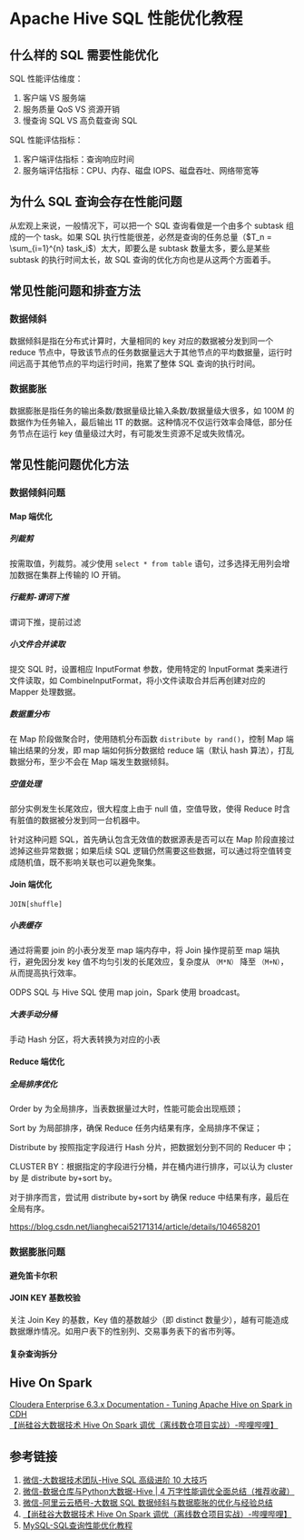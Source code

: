 # Apache Hive SQL 性能优化教程


## 什么样的 SQL 需要性能优化


SQL 性能评估维度：
1. 客户端 VS 服务端
2. 服务质量 QoS VS 资源开销
3. 慢查询 SQL VS 高负载查询 SQL 


SQL 性能评估指标：
1. 客户端评估指标：查询响应时间
2. 服务端评估指标：CPU、内存、磁盘 IOPS、磁盘吞吐、网络带宽等


## 为什么 SQL 查询会存在性能问题


从宏观上来说，一般情况下，可以把一个 SQL 查询看做是一个由多个 subtask 组成的一个 task。如果 SQL 执行性能很差，必然是查询的任务总量（$T_n = \sum_{i=1}^{n} task_i$）太大，即要么是 subtask 数量太多，要么是某些 subtask 的执行时间太长，故 SQL 查询的优化方向也是从这两个方面着手。


## 常见性能问题和排查方法


### 数据倾斜

数据倾斜是指在分布式计算时，大量相同的 key 对应的数据被分发到同一个 reduce 节点中，导致该节点的任务数据量远大于其他节点的平均数据量，运行时间远高于其他节点的平均运行时间，拖累了整体 SQL 查询的执行时间。

### 数据膨胀

数据膨胀是指任务的输出条数/数据量级比输入条数/数据量级大很多，如 100M 的数据作为任务输入，最后输出 1T 的数据。这种情况不仅运行效率会降低，部分任务节点在运行 key 值量级过大时，有可能发生资源不足或失败情况。

## 常见性能问题优化方法


### 数据倾斜问题

#### Map 端优化

##### 列裁剪

按需取值，列裁剪。减少使用 `select * from table` 语句，过多选择无用列会增加数据在集群上传输的 IO 开销。

##### 行裁剪-谓词下推

谓词下推，提前过滤

##### 小文件合并读取

提交 SQL 时，设置相应 InputFormat 参数，使用特定的 InputFormat 类来进行文件读取，如 CombineInputFormat，将小文件读取合并后再创建对应的 Mapper 处理数据。

##### 数据重分布

在 Map 阶段做聚合时，使用随机分布函数 `distribute by rand()`，控制 Map 端输出结果的分发，即 map 端如何拆分数据给 reduce 端（默认 hash 算法），打乱数据分布，至少不会在 Map 端发生数据倾斜。

##### 空值处理

部分实例发生长尾效应，很大程度上由于 null 值，空值导致，使得 Reduce 时含有脏值的数据被分发到同一台机器中。

针对这种问题 SQL，首先确认包含无效值的数据源表是否可以在 Map 阶段直接过滤掉这些异常数据；如果后续 SQL 逻辑仍然需要这些数据，可以通过将空值转变成随机值，既不影响关联也可以避免聚集。

#### Join 端优化


`JOIN[shuffle]`

##### 小表缓存


通过将需要 join 的小表分发至 map 端内存中，将 Join 操作提前至 map 端执行，避免因分发 key 值不均匀引发的长尾效应，复杂度从 `（M*N）` 降至 `（M+N）`，从而提高执行效率。

ODPS SQL 与 Hive SQL 使用 map join，Spark 使用 broadcast。

##### 大表手动分桶

手动 Hash 分区，将大表转换为对应的小表

#### Reduce 端优化

##### 全局排序优化

Order by 为全局排序，当表数据量过大时，性能可能会出现瓶颈；

Sort by 为局部排序，确保 Reduce 任务内结果有序，全局排序不保证；

Distribute by 按照指定字段进行 Hash 分片，把数据划分到不同的 Reducer 中；

CLUSTER BY：根据指定的字段进行分桶，并在桶内进行排序，可以认为 cluster by 是 distribute by+sort by。

对于排序而言，尝试用 distribute by+sort by 确保 reduce 中结果有序，最后在全局有序。

https://blog.csdn.net/lianghecai52171314/article/details/104658201



### 数据膨胀问题


#### 避免笛卡尔积


#### JOIN KEY 基数校验

关注 Join Key 的基数，Key 值的基数越少（即 distinct 数量少），越有可能造成数据爆炸情况。如用户表下的性别列、交易事务表下的省市列等。

#### 复杂查询拆分



## Hive On Spark


[Cloudera Enterprise 6.3.x Documentation - Tuning Apache Hive on Spark in CDH](https://docs.cloudera.com/documentation/enterprise/6/6.3/topics/admin_hos_tuning.html#hos_tuning)
[【尚硅谷大数据技术 Hive On Spark 调优（离线数仓项目实战）-哔哩哔哩】](https://b23.tv/f2mPHla)

## 参考链接
1. [微信-大数据技术团队-Hive SQL 高级进阶 10 大技巧](https://mp.weixin.qq.com/s/AKXXfbGBqndv6Fe1yjHryA)
2. [微信-数据仓库与Python大数据-Hive | 4 万字性能调优全面总结（推荐收藏）](https://mp.weixin.qq.com/s/9BCFrUqtDsrf7w8ipRow0Q)
3. [微信-阿里云云栖号-大数据 SQL 数据倾斜与数据膨胀的优化与经验总结](https://mp.weixin.qq.com/s/0N0ZFFIZtQLp7CBBWuh_pQ)
4. [【尚硅谷大数据技术 Hive On Spark 调优（离线数仓项目实战）-哔哩哔哩】](https://b23.tv/f2mPHla)
5. [MySQL-SQL查询性能优化教程](work/component/Back-End/MySQL/solution/MySQL-SQL查询性能优化教程.md)

